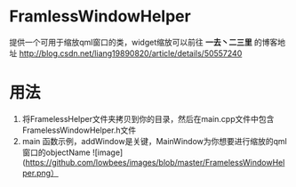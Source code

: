 # FramlessWindowHelper

提供一个可用于缩放qml窗口的类，widget缩放可以前往 **一去丶二三里** 的博客地址 http://blog.csdn.net/liang19890820/article/details/50557240

# 用法 #
1. 将FramelessHelper文件夹拷贝到你的目录，然后在main.cpp文件中包含FramelessWindowHelper.h文件
2. main 函数示例，addWindow是关键，MainWindow为你想要进行缩放的qml窗口的objectName
![image](https://github.com/lowbees/images/blob/master/FramelessWindowHelper.png）

